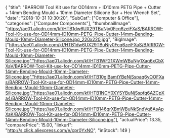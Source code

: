 {
	"title": "BARROW Tool Kit use for OD14mm + ID10mm PETG Pipe + Cutter + 14mm Bending Mould + 10mm Diameter Silicone Bar + Hex Wrench Set",
	"date": "2018-10-31 10:30:20",
	"SubCat": ["Computer & Office"],
	"categories": ["Computer Components"],
	"thumbnailImage": "https://ae01.alicdn.com/kf/HTB1dw6UX29TBuNjy0Fcq6zeiFXaS/BARROW-Tool-Kit-use-for-OD14mm-ID10mm-PETG-Pipe-Cutter-14mm-Bending-Mould-10mm-Diameter-Silicone.jpg_220x220.jpg",
	"BigImage": ["https://ae01.alicdn.com/kf/HTB1dw6UX29TBuNjy0Fcq6zeiFXaS/BARROW-Tool-Kit-use-for-OD14mm-ID10mm-PETG-Pipe-Cutter-14mm-Bending-Mould-10mm-Diameter-Silicone.jpg","https://ae01.alicdn.com/kf/HTB1WF21XWmWBuNjy1Xaq6xCbXXaV/BARROW-Tool-Kit-use-for-OD14mm-ID10mm-PETG-Pipe-Cutter-14mm-Bending-Mould-10mm-Diameter-Silicone.jpg","https://ae01.alicdn.com/kf/HTB10glBamtYBeNjSspaq6yOOFXas/BARROW-Tool-Kit-use-for-OD14mm-ID10mm-PETG-Pipe-Cutter-14mm-Bending-Mould-10mm-Diameter-Silicone.jpg","https://ae01.alicdn.com/kf/HTB1NCY0XYSYBuNjSspfq6AZCpXa4/BARROW-Tool-Kit-use-for-OD14mm-ID10mm-PETG-Pipe-Cutter-14mm-Bending-Mould-10mm-Diameter-Silicone.jpg","https://ae01.alicdn.com/kf/HTB146qrXBmWBuNkSndVq6AsApXaK/BARROW-Tool-Kit-use-for-OD14mm-ID10mm-PETG-Pipe-Cutter-14mm-Bending-Mould-10mm-Diameter-Silicone.jpg"],
	"actualPrice": 13.35,
	"comparePrice": 15.00,
	"linkurl": "http://s.click.aliexpress.com/e/cpr0YxNO",
	"inStock": 149
}
